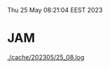 Thu 25 May 08:21:04 EEST 2023
# JAM
<a href='./cache/202305/25_08.log'>./cache/202305/25_08.log</a>
